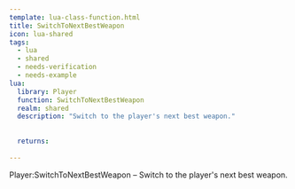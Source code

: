 ```yaml
---
template: lua-class-function.html
title: SwitchToNextBestWeapon
icon: lua-shared
tags:
  - lua
  - shared
  - needs-verification
  - needs-example
lua:
  library: Player
  function: SwitchToNextBestWeapon
  realm: shared
  description: "Switch to the player's next best weapon."
  
  
  returns:
    
---
```


<div class="lua__search__keywords">
Player:SwitchToNextBestWeapon &#x2013; Switch to the player's next best weapon.
</div>
